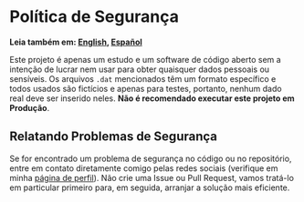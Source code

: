 # Política de Segurança

**Leia também em: [English](./SECURITY.md), [Español](./SECURITY.ES.md)**

Este projeto é apenas um estudo e um software de código aberto sem a intenção de
lucrar nem usar para obter quaisquer dados pessoais ou sensíveis.
Os arquivos `.dat` mencionados têm um formato específico e todos usados são fictícios
e apenas para testes, portanto, nenhum dado real deve ser inserido neles.
**Não é recomendado executar este projeto em Produção**.

## Relatando Problemas de Segurança

Se for encontrado um problema de segurança no código ou no repositório, entre em
contato diretamente comigo pelas redes sociais (verifique em
minha [página de perfil](https://github.com/Mestre-Tramador#social-media)).
Não crie uma Issue ou Pull Request, vamos tratá-lo em particular primeiro para,
em seguida, arranjar a solução mais eficiente.
